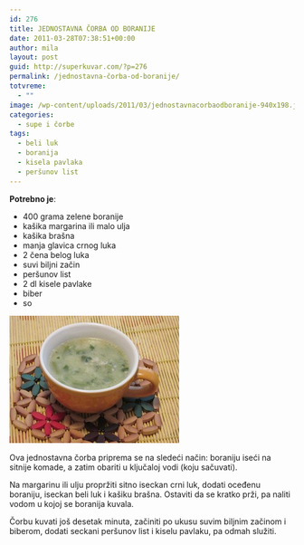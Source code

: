 ```yaml
---
id: 276
title: JEDNOSTAVNA ČORBA OD BORANIJE
date: 2011-03-28T07:38:51+00:00
author: mila
layout: post
guid: http://superkuvar.com/?p=276
permalink: /jednostavna-čorba-od-boranije/
totvreme:
  - ""
image: /wp-content/uploads/2011/03/jednostavnacorbaodboranije-940x198.jpg
categories:
  - supe i čorbe
tags:
  - beli luk
  - boranija
  - kisela pavlaka
  - peršunov list
---
```

**Potrebno je**:

  * 400 grama zelene boranije
  * kašika margarina ili malo ulja
  * kašika brašna
  * manja glavica crnog luka
  * 2 čena belog luka
  * suvi biljni začin
  * peršunov list
  * 2 dl kisele pavlake
  * biber
  * so

[<img class="alignnone size-medium wp-image-9711" src="/wp-content/uploads/2011/03/jednostavnacorbaodboranije-300x225.jpg" alt="jednostavnacorbaodboranije" width="300" height="225" />](/wp-content/uploads/2011/03/jednostavnacorbaodboranije-e1440742212516.jpg)

Ova jednostavna čorba priprema se na sledeći način: boraniju iseći na sitnije komade, a zatim obariti u ključaloj vodi (koju sačuvati).

Na margarinu ili ulju propržiti sitno iseckan crni luk, dodati oceđenu boraniju, iseckan beli luk i kašiku brašna. Ostaviti da se kratko prži, pa naliti vodom u kojoj se boranija kuvala.

Čorbu kuvati još desetak minuta, začiniti po ukusu suvim biljnim začinom i biberom, dodati seckani peršunov list i kiselu pavlaku, pa odmah služiti.